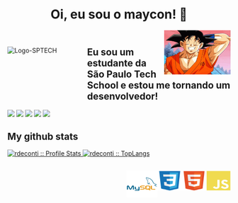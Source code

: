 
<header>
<h1> Oi, eu sou o maycon! 👋 </h1>
 <img align="right" height="100" width="150"
 src="https://github.com/Maycon-Nogueira/Maycon-Nogueira/blob/main/goku-songoku.gif">
</header>


<img align="left" height="120" width="180" alt="Logo-SPTECH" src="https://www.sptech.school/assets/images/logos/sptech_logo_1.png">
 <h2> Eu sou um estudante da São Paulo Tech School e estou me tornando um desenvolvedor! </h2>


  <div> 
  <a href="https://www.instagram.com/nogmaycon" target="_blank"><img src="https://img.shields.io/badge/-Instagram-%23E4405F?style=for-the-badge&logo=instagram&logoColor=white" target="_blank"></a>
 <a href="https://discord.gg/wagxzStdcR](https://discord.com/channels/@maycu" target="_blank"><img src="https://img.shields.io/badge/Discord-7289DA?style=for-the-badge&logo=discord&logoColor=white" target="_blank"></a> 
  <a href = "mailto:maycon.nogueira@sptech.school"><img src="https://img.shields.io/badge/Gmail-D14836?style=for-the-badge&logo=gmail&logoColor=white" target="_blank"></a>
  <a href="https://www.linkedin.com/in/maycon-nogueira-92a2251a2/" target="_blank"><img src="https://img.shields.io/badge/-LinkedIn-%230077B5?style=for-the-badge&logo=linkedin&logoColor=white" target="_blank"></a>
  <a href="https://open.spotify.com/user/21rgvne7z3vxtza4zytmfjmoa" target="_blank"><img src="https://img.shields.io/badge/Spotify-1ED760?style=for-the-badge&logo=spotify&logoColor=white" target=_blank"></a>
  </div>
  
  ##

<div>
 
  ## My github stats
  
<p>
  <a href="https://github.com/Maycon-Nogueira">
    <img width="400px" src="https://github-readme-stats.vercel.app/api?username=Maycon-Nogueira&show_icons=true&theme=omni" alt="rdeconti :: Profile Stats" />
    <img width="400px" src="https://github-readme-stats.vercel.app/api/top-langs/?username=Maycon-Nogueira&langs_count=6&theme=omni&layout=compact" alt="rdeconti :: TopLangs" />
 </a>
</p>
</div>
 
<div style="display: inline_block"><br>
   <img align="right" alt="Maycon-Js" height="45" width="55"    
   src="https://raw.githubusercontent.com/devicons/devicon/master/icons/javascript/javascript-plain.svg">
   <img align="right" alt="Maycon-HTML" height="45" width="55"    
   src="https://raw.githubusercontent.com/devicons/devicon/master/icons/html5/html5-original.svg">
   <img align="right" alt="Maycon-CSS" height="45" width="55" 
   src="https://raw.githubusercontent.com/devicons/devicon/master/icons/css3/css3-original.svg">
   <img align="right" alt="Maycon-MYSQL" height="60" width="70" src="https://github.com/devicons/devicon/blob/master/icons/mysql/mysql-original-wordmark.svg?short_path=3546d99">
</div>


